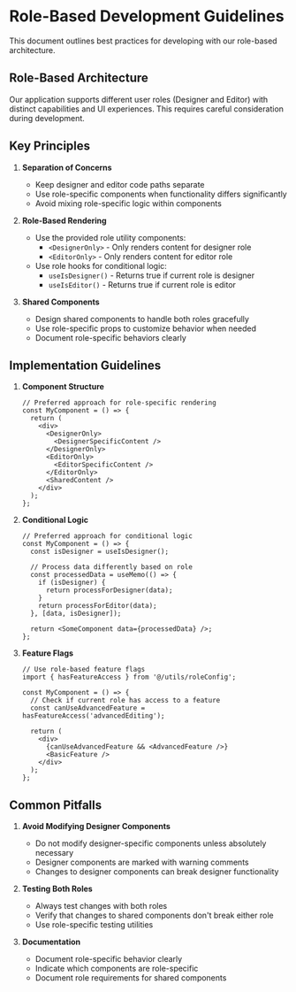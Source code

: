 
# Role-Based Development Guidelines

This document outlines best practices for developing with our role-based architecture.

## Role-Based Architecture

Our application supports different user roles (Designer and Editor) with distinct capabilities and UI experiences. This requires careful consideration during development.

## Key Principles

1. **Separation of Concerns**
   - Keep designer and editor code paths separate
   - Use role-specific components when functionality differs significantly
   - Avoid mixing role-specific logic within components

2. **Role-Based Rendering**
   - Use the provided role utility components:
     - `<DesignerOnly>` - Only renders content for designer role
     - `<EditorOnly>` - Only renders content for editor role
   - Use role hooks for conditional logic:
     - `useIsDesigner()` - Returns true if current role is designer
     - `useIsEditor()` - Returns true if current role is editor

3. **Shared Components**
   - Design shared components to handle both roles gracefully
   - Use role-specific props to customize behavior when needed
   - Document role-specific behaviors clearly

## Implementation Guidelines

1. **Component Structure**
   ```tsx
   // Preferred approach for role-specific rendering
   const MyComponent = () => {
     return (
       <div>
         <DesignerOnly>
           <DesignerSpecificContent />
         </DesignerOnly>
         <EditorOnly>
           <EditorSpecificContent />
         </EditorOnly>
         <SharedContent />
       </div>
     );
   };
   ```

2. **Conditional Logic**
   ```tsx
   // Preferred approach for conditional logic
   const MyComponent = () => {
     const isDesigner = useIsDesigner();
     
     // Process data differently based on role
     const processedData = useMemo(() => {
       if (isDesigner) {
         return processForDesigner(data);
       }
       return processForEditor(data);
     }, [data, isDesigner]);
     
     return <SomeComponent data={processedData} />;
   };
   ```

3. **Feature Flags**
   ```tsx
   // Use role-based feature flags
   import { hasFeatureAccess } from '@/utils/roleConfig';
   
   const MyComponent = () => {
     // Check if current role has access to a feature
     const canUseAdvancedFeature = hasFeatureAccess('advancedEditing');
     
     return (
       <div>
         {canUseAdvancedFeature && <AdvancedFeature />}
         <BasicFeature />
       </div>
     );
   };
   ```

## Common Pitfalls

1. **Avoid Modifying Designer Components**
   - Do not modify designer-specific components unless absolutely necessary
   - Designer components are marked with warning comments
   - Changes to designer components can break designer functionality

2. **Testing Both Roles**
   - Always test changes with both roles
   - Verify that changes to shared components don't break either role
   - Use role-specific testing utilities

3. **Documentation**
   - Document role-specific behavior clearly
   - Indicate which components are role-specific
   - Document role requirements for shared components
